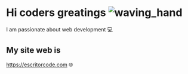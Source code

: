 # Hi coders greatings ![waving_hand](https://user-images.githubusercontent.com/99097161/198102813-68053bb9-8ad7-4347-a2d5-44210f20c6b7.gif)


I am passionate about web development :computer:


## My site web is

https://escritorcode.com :globe_with_meridians:
